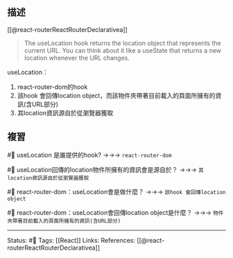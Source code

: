 ## 描述
[[@react-routerReactRouterDeclarativea]]
> The useLocation hook returns the location object that represents the current URL. You can think about it like a useState that returns a new location whenever the URL changes.

useLocation：
1. react-router-dom的hook
2. 該hook 會回傳location object，而該物件夾帶著目前載入的頁面所擁有的資訊(含URL部分)
3. 其location資訊源自於從瀏覽器獲取


## 複習

#🧠 useLocation 是誰提供的hook? ->->-> `react-router-dom`
<!--SR:!2022-12-02,10,250-->

#🧠 useLocation回傳的location物件所擁有的資訊會是源自於？ ->->-> `其location資訊源自於從瀏覽器獲取`
<!--SR:!2022-12-09,11,250-->

#🧠 react-router-dom：useLocation會是做什麼？ ->->-> `該hook 會回傳location object`
<!--SR:!2022-12-26,25,250-->

#🧠 react-router-dom：useLocation會回傳location object是什麼？ ->->-> `物件夾帶著目前載入的頁面所擁有的資訊(含URL部分)`
<!--SR:!2022-12-27,26,250-->



---
Status:  #🌱 
Tags:
[[React]]
Links:
References:
[[@react-routerReactRouterDeclarativea]]